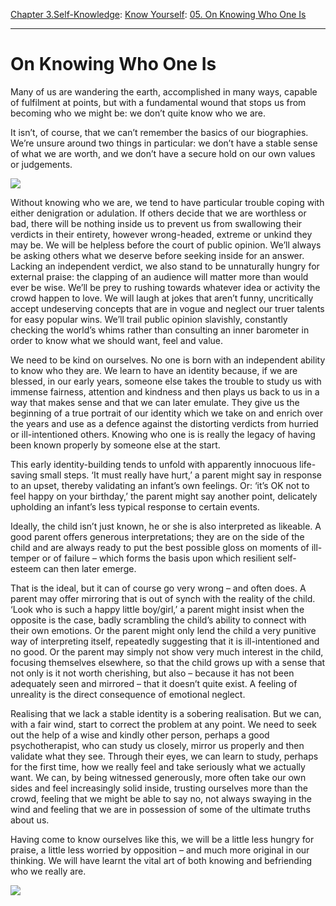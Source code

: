 [Chapter 3.Self-Knowledge](https://www.theschooloflife.com/thebookoflife/category/self-knowledge/): [Know Yourself](https://www.theschooloflife.com/thebookoflife/category/self-knowledge/know-yourself/): [05. On Knowing Who One Is](https://www.theschooloflife.com/thebookoflife/knowing-who-one-is/)

* * *

# On Knowing Who One Is

Many of us are wandering the earth, accomplished in many ways, capable of fulfilment at points, but with a fundamental wound that stops us from becoming who we might be: we don’t quite know who we are.

It isn’t, of course, that we can’t remember the basics of our biographies. We’re unsure around two things in particular: we don’t have a stable sense of what we are worth, and we don’t have a secure hold on our own values or judgements.

![](https://www.theschooloflife.com/thebookoflife/wp-content/uploads/2018/12/1-e1394661070111-300x241.gif)

Without knowing who we are, we tend to have particular trouble coping with either denigration or adulation. If others decide that we are worthless or bad, there will be nothing inside us to prevent us from swallowing their verdicts in their entirety, however wrong-headed, extreme or unkind they may be. We will be helpless before the court of public opinion. We’ll always be asking others what we deserve before seeking inside for an answer. Lacking an independent verdict, we also stand to be unnaturally hungry for external praise: the clapping of an audience will matter more than would ever be wise. We’ll be prey to rushing towards whatever idea or activity the crowd happen to love. We will laugh at jokes that aren’t funny, uncritically accept undeserving concepts that are in vogue and neglect our truer talents for easy popular wins. We’ll trail public opinion slavishly, constantly checking the world’s whims rather than consulting an inner barometer in order to know what we should want, feel and value.

We need to be kind on ourselves. No one is born with an independent ability to know who they are. We learn to have an identity because, if we are blessed, in our early years, someone else takes the trouble to study us with immense fairness, attention and kindness and then plays us back to us in a way that makes sense and that we can later emulate. They give us the beginning of a true portrait of our identity which we take on and enrich over the years and use as a defence against the distorting verdicts from hurried or ill-intentioned others. Knowing who one is is really the legacy of having been known properly by someone else at the start.

This early identity-building tends to unfold with apparently innocuous life-saving small steps. ‘It must really have hurt,’ a parent might say in response to an upset, thereby validating an infant’s own feelings. Or: ‘it’s OK not to feel happy on your birthday,’ the parent might say another point, delicately upholding an infant’s less typical response to certain events.

Ideally, the child isn’t just known, he or she is also interpreted as likeable. A good parent offers generous interpretations; they are on the side of the child and are always ready to put the best possible gloss on moments of ill-temper or of failure – which forms the basis upon which resilient self-esteem can then later emerge.

That is the ideal, but it can of course go very wrong – and often does. A parent may offer mirroring that is out of synch with the reality of the child. ‘Look who is such a happy little boy/girl,’ a parent might insist when the opposite is the case, badly scrambling the child’s ability to connect with their own emotions. Or the parent might only lend the child a very punitive way of interpreting itself, repeatedly suggesting that it is ill-intentioned and no good. Or the parent may simply not show very much interest in the child, focusing themselves elsewhere, so that the child grows up with a sense that not only is it not worth cherishing, but also – because it has not been adequately seen and mirrored – that it doesn’t quite exist. A feeling of unreality is the direct consequence of emotional neglect.

Realising that we lack a stable identity is a sobering realisation. But we can, with a fair wind, start to correct the problem at any point. We need to seek out the help of a wise and kindly other person, perhaps a good psychotherapist, who can study us closely, mirror us properly and then validate what they see. Through their eyes, we can learn to study, perhaps for the first time, how we really feel and take seriously what we actually want. We can, by being witnessed generously, more often take our own sides and feel increasingly solid inside, trusting ourselves more than the crowd, feeling that we might be able to say no, not always swaying in the wind and feeling that we are in possession of some of the ultimate truths about us.

Having come to know ourselves like this, we will be a little less hungry for praise, a little less worried by opposition – and much more original in our thinking. We will have learnt the vital art of both knowing and befriending who we really are.

[![](https://img.youtube.com/vi/4lTbWQ8zD3w/0.jpg)](https://www.youtube.com/embed/4lTbWQ8zD3w '')
